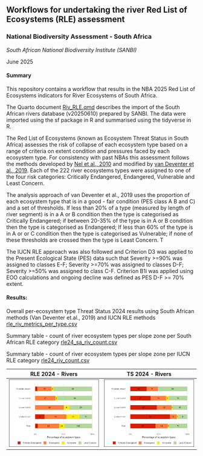 ## **Workflows for undertaking the river Red List of Ecosystems (RLE) assessment**

### **National Biodiversity Assessment - South Africa**

*South African National Biodiversity Institute (SANBI)*

June 2025

#### **Summary**

This repository contains a workflow that results in the NBA 2025 Red List of Ecosystems indicators for River Ecosystems of South Africa.

The Quarto document [Riv_RLE.qmd](Riv_RLE.qmd) describes the import of the South African rivers database (v20250610) prepared by SANBI. The data were imported using the sf package in R and summarised using the tidyverse in R.

The Red List of Ecosystems (known as Ecosystem Threat Status in South Africa) assesses the risk of collapse of each ecosystem type based on a range of criteria on extent condition and pressures faced by each ecosystem type. For consistency with past NBAs this assessment follows the methods developed by [Nel et al., 2010](DOI:%2010.1111/j.1472-4642.2006.00308.x) and modified by [van Deventer et al., 2019](http://hdl.handle.net/20.500.12143/5847). Each of the 222 river ecosystems types were assigned to one of the four risk categories: Critically Endangered, Endangered, Vulnerable and Least Concern.

The analysis approach of van Deventer et al., 2019 uses the proportion of each ecosystem type that is in a good - fair condition (PES class A B and C) and a set of thresholds. If less than 20% of a type (measured by length of river segment) is in a A or B condition then the type is categorised as Critically Endangered; if between 20-35% of the type is in A or B condition then the type is categorised as Endangered; If less than 60% of the type is in A or or C condition then the type is categorised as Vulnerable; if none of these thresholds are crossed then the type is Least Concern. T

The IUCN RLE approach was also followed and Criterion D3 was applied to the Present Ecological State (PES) data such that Severity \>=90% was assigned to classes E-F; Severity \>=70% was assigned to classes D-F; Severity \>=50% was assigned to class C-F. Criterion B1i was applied using EOO calculations and ongoing decline was defined as PES D-F \>= 70% extent.

#### **Results:** 

Overall per-ecosystem type Threat Status 2024 results using South African methods (Van Deventer et.al., 2019) and IUCN RLE methods [rle_riv_metrics_per_type.csv](outputs/rle_riv_metrics_per_type.csv)

Summary table - count of river ecosystem types per slope zone per South African RLE category [rle24_sa_riv_count.csv](outputs/rle24_sa_riv_count.csv)

Summary table - count of river ecosystem types per slope zone per IUCN RLE category [rle24_riv_count.csv](outputs/rle24_riv_count.csv)

| RLE 2024 - Rivers | TS 2024 - Rivers |
|----|----|
| ![](outputs/rle24_riv_barplot_count.jpeg) | ![](outputs/rle24sa_riv_barplot_count.jpeg) |
